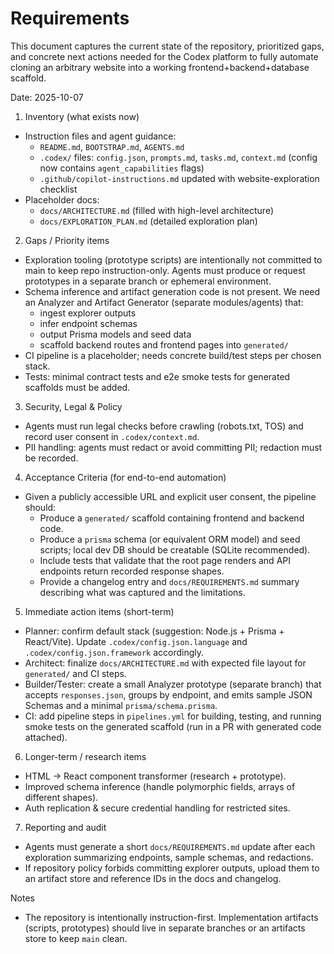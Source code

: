 # Requirements

This document captures the current state of the repository, prioritized gaps, and concrete next actions needed for the Codex platform to fully automate cloning an arbitrary website into a working frontend+backend+database scaffold.

Date: 2025-10-07

1) Inventory (what exists now)
 - Instruction files and agent guidance:
   - `README.md`, `BOOTSTRAP.md`, `AGENTS.md`
   - `.codex/` files: `config.json`, `prompts.md`, `tasks.md`, `context.md` (config now contains `agent_capabilities` flags)
   - `.github/copilot-instructions.md` updated with website-exploration checklist
 - Placeholder docs:
   - `docs/ARCHITECTURE.md` (filled with high-level architecture)
   - `docs/EXPLORATION_PLAN.md` (detailed exploration plan)

2) Gaps / Priority items
 - Exploration tooling (prototype scripts) are intentionally not committed to main to keep repo instruction-only. Agents must produce or request prototypes in a separate branch or ephemeral environment.
 - Schema inference and artifact generation code is not present. We need an Analyzer and Artifact Generator (separate modules/agents) that:
    - ingest explorer outputs
    - infer endpoint schemas
    - output Prisma models and seed data
    - scaffold backend routes and frontend pages into `generated/`
 - CI pipeline is a placeholder; needs concrete build/test steps per chosen stack.
 - Tests: minimal contract tests and e2e smoke tests for generated scaffolds must be added.

3) Security, Legal & Policy
 - Agents must run legal checks before crawling (robots.txt, TOS) and record user consent in `.codex/context.md`.
 - PII handling: agents must redact or avoid committing PII; redaction must be recorded.

4) Acceptance Criteria (for end-to-end automation)
 - Given a publicly accessible URL and explicit user consent, the pipeline should:
   - Produce a `generated/` scaffold containing frontend and backend code.
   - Produce a `prisma` schema (or equivalent ORM model) and seed scripts; local dev DB should be creatable (SQLite recommended).
   - Include tests that validate that the root page renders and API endpoints return recorded response shapes.
   - Provide a changelog entry and `docs/REQUIREMENTS.md` summary describing what was captured and the limitations.

5) Immediate action items (short-term)
 - Planner: confirm default stack (suggestion: Node.js + Prisma + React/Vite). Update `.codex/config.json.language` and `.codex/config.json.framework` accordingly.
 - Architect: finalize `docs/ARCHITECTURE.md` with expected file layout for `generated/` and CI steps.
 - Builder/Tester: create a small Analyzer prototype (separate branch) that accepts `responses.json`, groups by endpoint, and emits sample JSON Schemas and a minimal `prisma/schema.prisma`.
 - CI: add pipeline steps in `pipelines.yml` for building, testing, and running smoke tests on the generated scaffold (run in a PR with generated code attached).

6) Longer-term / research items
 - HTML -> React component transformer (research + prototype).
 - Improved schema inference (handle polymorphic fields, arrays of different shapes).
 - Auth replication & secure credential handling for restricted sites.

7) Reporting and audit
 - Agents must generate a short `docs/REQUIREMENTS.md` update after each exploration summarizing endpoints, sample schemas, and redactions.
 - If repository policy forbids committing explorer outputs, upload them to an artifact store and reference IDs in the docs and changelog.

Notes
 - The repository is intentionally instruction-first. Implementation artifacts (scripts, prototypes) should live in separate branches or an artifacts store to keep `main` clean.
